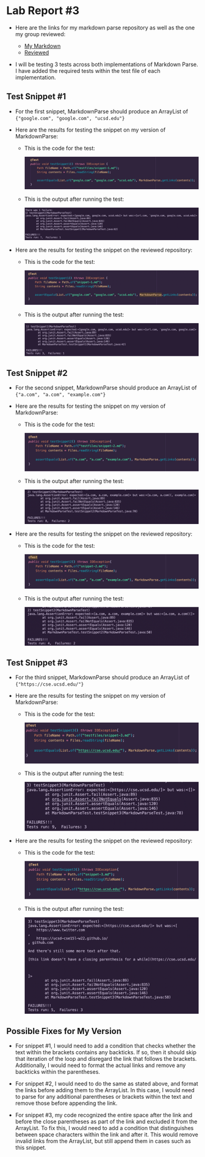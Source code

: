 # Lab Report #3

* Here are the links for my markdown parse repository as well as the one my group reviewed:
    * [My Markdown](https://github.com/molit123/markdown-parse)
    * [Reviewed](https://github.com/yi113/markdown-parse)

* I will be testing 3 tests across both implementations of Markdown Parse. I have added the required tests within the test file of each implementation.

## Test Snippet #1

* For the first snippet, MarkdownParse should produce an ArrayList of `{"google.com", "google.com", "ucsd.edu"}`

* Here are the results for testing the snippet on my version of MarkdownParse: 

    * This is the code for the test: 

        ![Mine](lab-4-images/mine1.png)

    * This is the output after running the test: 

        ![My Test](lab-4-images/mine_out1.png)

* Here are the results for testing the snippet on the reviewed repository: 

    * This is the code for the test: 

        ![Other](lab-4-images/other1.png)

    * This is the output after running the test: 

        ![Other output](lab-4-images/other_out1.png)

## Test Snippet #2

* For the second snippet, MarkdownParse should produce an ArrayList of `{"a.com", "a.com", "example.com"}`

* Here are the results for testing the snippet on my version of MarkdownParse:

    * This is the code for the test: 

        ![Mine](lab-4-images/mine2.png)

    * This is the output after running the test: 

        ![My Test](lab-4-images/mine_out2.png)

* Here are the results for testing the snippet on the reviewed repository: 

    * This is the code for the test: 

        ![Other](lab-4-images/other2.png)

    * This is the output after running the test: 

        ![Other output](lab-4-images/other_out2.png)

## Test Snippet #3

* For the third snippet, MarkdownParse should produce an ArrayList of `{"https://cse.ucsd.edu/"}`

* Here are the results for testing the snippet on my version of MarkdownParse:

    * This is the code for the test: 

        ![Mine](lab-4-images/mine3.png)

    * This is the output after running the test: 

        ![My Test](lab-4-images/mine_out3.png)

* Here are the results for testing the snippet on the reviewed repository: 

    * This is the code for the test: 

        ![Other](lab-4-images/other3.png)

    * This is the output after running the test: 

        ![Other output](lab-4-images/other_out3.png)

## Possible Fixes for My Version

* For snippet #1, I would need to add a condition that checks whether the text within the brackets contains any backticks. If so, then it should skip that iteration of the loop and disregard the link that follows the brackets. Additionally, I would need to format the actual links and remove any backticks within the parentheses.

* For snippet #2, I would need to do the same as stated above, and format the links before adding them to the ArrayList. In this case, I would need to parse for any additional parentheses or brackets within the text and remove those before appending the link.

* For snippet #3, my code recognized the entire space after the link and before the close parentheses as part of the link and excluded it from the ArrayList. To fix this, I would need to add a condition that distinguishes between space characters within the link and after it. This would remove invalid links from the ArrayList, but still append them in cases such as this snippet.